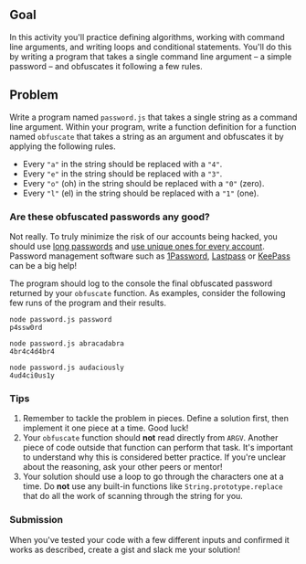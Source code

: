 ## Goal

In this activity you'll practice defining algorithms, working with command line arguments, and writing loops and conditional statements. You'll do this by writing a program that takes a single command line argument – a simple password – and obfuscates it following a few rules.

## Problem

Write a program named `password.js` that takes a single string as a command line argument. Within your program, write a function definition for a function named `obfuscate` that takes a string as an argument and obfuscates it by applying the following rules.

- Every `"a"` in the string should be replaced with a `"4"`.
- Every `"e"` in the string should be replaced with a `"3"`.
- Every `"o"` (oh) in the string should be replaced with a `"0"` (zero).
- Every `"l"` (el) in the string should be replaced with a `"1"` (one).

<aside>
<h3>Are these obfuscated passwords any good?</h3>
<p>Not really. To truly minimize the risk of our accounts being hacked, you should use <a href="http://blog.codinghorror.com/passwords-vs-pass-phrases/">long passwords</a> and <a href="http://xkcd.com/792/">use unique ones for every account</a>. Password management software such as <a href="https://agilebits.com/onepassword">1Password</a>, <a href="https://lastpass.com/">Lastpass</a> or <a href="http://keepass.info/">KeePass</a> can be a big help!</p>
</aside>


The program should log to the console the final obfuscated password returned by your `obfuscate` function. As examples, consider the following few runs of the program and their results.

```terminal
node password.js password
p4ssw0rd
```

```terminal
node password.js abracadabra
4br4c4d4br4
```

```terminal
node password.js audaciously
4ud4ci0us1y
```

### Tips

1. Remember to tackle the problem in pieces. Define a solution first, then implement it one piece at a time. Good luck!
2. Your `obfuscate` function should **not** read directly from `ARGV`. Another piece of code outside that function can perform that task. It's important to understand why this is considered better practice. If you're unclear about the reasoning, ask your other peers or mentor!
3. Your solution should use a loop to go through the characters one at a time. Do **not** use any built-in functions like `String.prototype.replace` that do all the work of scanning through the string for you.

### Submission

When you've tested your code with a few different inputs and confirmed it works as described, create a gist and slack me your solution!
